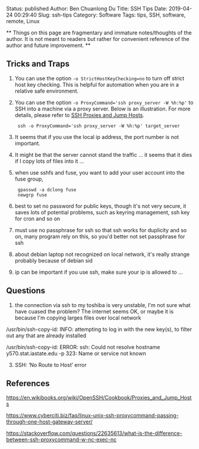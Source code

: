 Status: published
Author: Ben Chuanlong Du
Title: SSH Tips
Date: 2019-04-24 00:29:40
Slug: ssh-tips
Category: Software
Tags: tips, SSH, software, remote, Linux

**
Things on this page are fragmentary and immature notes/thoughts of the author.
It is not meant to readers but rather for convenient reference of the author and future improvement.
**

## Tricks and Traps

1. You can use the option `-o StrictHostKeyChecking=no` to turn off strict host key checking.
    This is helpful for automation when you are in a relative safe environment. 

2. You can use the option `-o ProxyCommand='ssh proxy_server -W %h:%p'` 
    to SSH into a machine via a proxy server.
    Below is an illustration.
    For more details,
    please refer to
    [SSH Proxies and Jump Hosts](https://en.wikibooks.org/wiki/OpenSSH/Cookbook/Proxies_and_Jump_Hosts).

        ssh -o ProxyCommand='ssh proxy_server -W %h:%p' target_server

2. It seems that if you use the local ip address,
    the port number is not important.

3. It might be that the server cannot stand the traffic ...
    it seems that it dies if I copy lots of files into it ...

4. when use sshfs and fuse, you want to add your user account into the fuse group,

        gpasswd -a dclong fuse
        newgrp fuse

5. best to set no password for public keys,
    though it's not very secure,
    it saves lots of potential problems, such as keyring management,
    ssh key for cron and so on

6. must use no passphrase for ssh so that ssh works
    for duplicity and so on,
    many program rely on this, so you'd better not set passphrase for ssh

7. about debian laptop not recognized on local network, it's really strange
    probably because of debian sid

8. ip can be important if you use ssh,
    make sure your ip is allowed to ...

## Questions


1. the connection via ssh to my toshiba is very unstable, I'm not sure what have cuased the problem?
The internet seems OK, or maybe it is because I'm copying larges files over local network

/usr/bin/ssh-copy-id: INFO: attempting to log in with the new key(s), to filter out any that are already installed

/usr/bin/ssh-copy-id: ERROR: ssh: Could not resolve hostname y570.stat.iastate.edu -p 323: Name or service not known

3. SSH: ‘No Route to Host’ error

## References

https://en.wikibooks.org/wiki/OpenSSH/Cookbook/Proxies_and_Jump_Hosts

https://www.cyberciti.biz/faq/linux-unix-ssh-proxycommand-passing-through-one-host-gateway-server/

https://stackoverflow.com/questions/22635613/what-is-the-difference-between-ssh-proxycommand-w-nc-exec-nc

